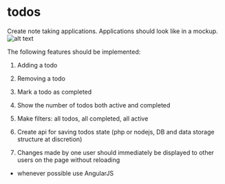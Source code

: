 todos
=====================

Create note taking applications. Applications should look like in a mockup.
![alt text](https://raw.github.com/deshaser/portfolio-ToDoAngular/master/mockup.png)

The following features should be implemented:

1. Adding a todo

2. Removing a todo

3. Mark a todo as completed

4. Show the number of todos both active and completed

5. Make filters: all todos, all completed, all active

6. Create api for saving todos state (php or nodejs, DB and data storage structure at discretion)

7. Changes made by one user should immediately be displayed to other users on the page without reloading

* whenever possible use AngularJS
